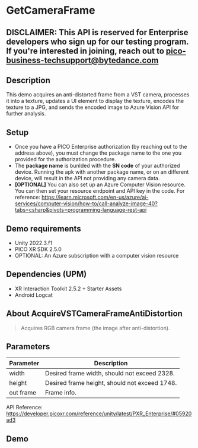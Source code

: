 # GetCameraFrame

## DISCLAIMER: This API is reserved for Enterprise developers who sign up for our testing program. If you're interested in joining, reach out to pico-business-techsupport@bytedance.com


## Description
This demo acquires an anti-distorted frame from a VST camera, processes it into a texture, updates a UI element to display the texture, encodes the texture to a JPG, and sends the encoded image to Azure Vision API for further analysis.

## Setup
- Once you have a PICO Enterprise authorization (by reaching out to the address above), you must change the package name to the one you provided for the authorization procedure.
- The **package name** is bunlded with the **SN code** of your authorized device. Running the apk with another package name, or on an different device, will result in the API not providing any camera data.
- **[OPTIONAL]** You can also set up an Azure Computer Vision resource. You can then set your resource endpoint and API key in the code. For reference: https://learn.microsoft.com/en-us/azure/ai-services/computer-vision/how-to/call-analyze-image-40?tabs=csharp&pivots=programming-language-rest-api

## Demo requirements
- Unity 2022.3.f1
- PICO XR SDK 2.5.0
- OPTIONAL: An Azure subscription with a computer vision resource
## Dependencies (UPM)
- XR Interaction Toolkit 2.5.2 + Starter Assets
- Android Logcat
## About AcquireVSTCameraFrameAntiDistortion

> Acquires RGB camera frame (the image after anti-distortion).

## Parameters

| Parameter  | Description |
| ------------- | ------------- |
| width  | Desired frame width, should not exceed 2328.|   |
| height | Desired frame height, should not exceed 1748. |
| out frame | Frame info. |

API Reference: https://developer.picoxr.com/reference/unity/latest/PXR_Enterprise/#05920ad3

## Demo
